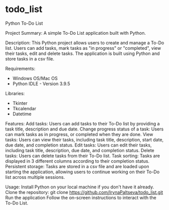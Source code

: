 # todo_list
Python To-Do List

Project Summary:
A simple To-Do List application built with Python.

Description:
This Python project allows users to create and manage a To-Do list. Users can add tasks, mark tasks as "in progress" or "completed", view their tasks, edit and delete tasks. 
The application is built using Python and store tasks in a csv file.

Requirements:
 - Windows OS/Mac OS
 - Python IDLE - Version 3.9.5

Libraries:
 - Tkinter
 - Tkcalendar
 - Datetime

Features:
Add tasks: Users can add tasks to their To-Do list by providing a task title, description and due date.
Change progress status of a task: Users can mark tasks as in progress, or completed when they are done.
View tasks: Users can view their tasks, including task title, description, start date, due date, and completion status.
Edit tasks: Users can edit their tasks, including task title, description, due date, and completion status.
Delete tasks: Users can delete tasks from their To-Do list.
Task sorting: Tasks are displayed in 3 different columns according to their completion status.
Persistent storage: Tasks are stored in a csv file and are loaded upon starting the application, allowing users to continue working on their To-Do list across multiple sessions.

Usage:
Install Python on your local machine if you don't have it already.
Clone the repository: git clone https://github.com/IrynaPaltseva/todo_list.git
Run the application
Follow the on-screen instructions to interact with the To-Do List.
